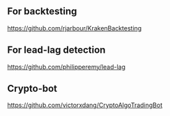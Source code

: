 ## For backtesting

https://github.com/rjarbour/KrakenBacktesting


## For lead-lag detection

https://github.com/philipperemy/lead-lag

## Crypto-bot

https://github.com/victorxdang/CryptoAlgoTradingBot